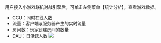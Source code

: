 用户接入小游戏联机对战引擎后，可单击左侧菜单【统计分析】，查看游戏数据。

- CCU：同时在线人数
- 流量：客户端与服务器产生的实时流量
- 房间数：玩家创建房间的数量
- DAU：日活跃人数
![](https://main.qcloudimg.com/raw/2d4fc9a8a1197ccb2f0db6bd9faa200b.png)